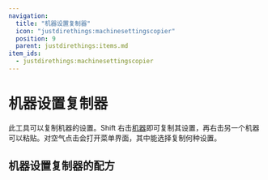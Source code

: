 ```yaml
---
navigation:
  title: "机器设置复制器"
  icon: "justdirethings:machinesettingscopier"
  position: 9
  parent: justdirethings:items.md
item_ids:
  - justdirethings:machinesettingscopier
---
```


# 机器设置复制器

此工具可以复制机器的设置。Shift 右击[机器](./machines.md)即可复制其设置，再右击另一个机器可以粘贴。对空气点击会打开菜单界面，其中能选择复制何种设置。

## 机器设置复制器的配方



<Recipe id="justdirethings:machinesettingscopier" />

